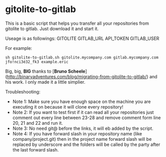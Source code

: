 # gitolite-to-gitlab
This is a basic script that helps you transfer all your repositories from gitolite to gitlab. Just download it and start it. 

Useage is as followings:
GITOLITE GITLAB_URL API_TOKEN GITLAB_USER

For example: 
```
sh gitolite-to-gitlab.sh gitolite.mycompany.com gitlab.mycompany.com jfo!nci3é32_fk3 example.eric
```
Big, big, **BIG** thanks to [**Bruno Scheele**] (http://binaryadventures.com/blog/migrating-from-gitolite-to-gitlab/) and his work. I only made it a little simplier.

Troubleshooting:

* Note 1: Make sure you have enough space on the machine you are executing it on because it will clone every repository!
* Note 2: If you want to test first if it can read all your repositories just comment out every line between 23-28 and remove comment form line 20, 21 and 22 and run it.
* Note 3: No need git@ before the links, it will eb added by the script.
* Note 4: If you have forward slash in your repository name (like company/project.git) then in the project name forward slash will be replaced by underscore and the folders will be called by the party after the last forward slash.




